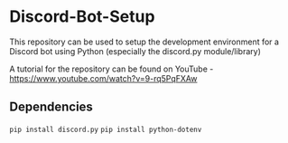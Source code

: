 # Discord-Bot-Setup
This repository can be used to setup the development environment for a Discord bot using Python (especially the discord.py module/library)

A tutorial for the repository can be found on YouTube - https://www.youtube.com/watch?v=9-rq5PqFXAw

## Dependencies
```pip install discord.py```
```pip install python-dotenv```
